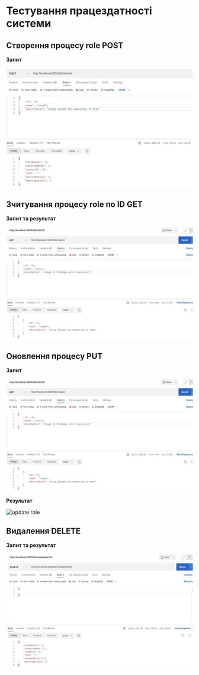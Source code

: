 # Тестування працездатності системи

## Створення процесу role POST

**Запит**

![creating role](https://github.com/mikhmol/media-content-analyze-system/raw/master/docs/test/picture/post.jpg)

## Зчитування процесу role по ID GET

**Запит та результат**

![get role](https://github.com/mikhmol/media-content-analyze-system/raw/master/docs/test/picture/get.jpg)

## Оновлення процесу PUT

**Запит**

![update role](https://github.com/mikhmol/media-content-analyze-system/raw/master/docs/test/picture/get.jpg)

**Результат**

![update role]()

## Видалення DELETE

**Запит та результат**

![delete role](https://github.com/mikhmol/media-content-analyze-system/raw/master/docs/test/picture/delete.jpg)